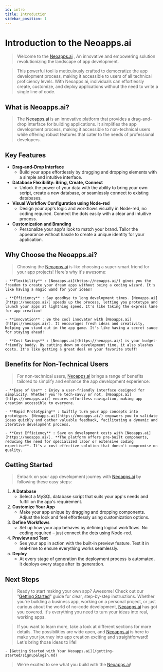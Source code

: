 ```yaml
---
id: intro
title: Introduction
sidebar_position: 1
---
```


# Introduction to the Neoapps.ai

> Welcome to the [Neoapps.ai](https://neoapps.ai/) , An innovative and empowering solution revolutionizing the landscape of app development.

> This powerful tool is meticulously crafted to democratize the app development process, making it accessible to users of all technical proficiency levels. With Neoapps.ai, individuals can effortlessly create, customize, and deploy applications without the need to write a single line of code.

## What is Neoapps.ai?

> The [Neoapps.ai](https://neoapps.ai/) is an innovative platform that provides a drag-and-drop interface for building applications. It simplifies the app development process, making it accessible to non-technical users while offering robust features that cater to the needs of professional developers.

<!-- ![Docusaurus logo](/img/neoapps_ai_logo.png) -->

## Key Features

- **Drag-and-Drop Interface**
  - Build your apps effortlessly by dragging and dropping elements with a simple and intuitive interface.
- **Database Flexibility: Bring, Create, Connect**
  - Unlock the power of your data with the ability to bring your own script, create a new database, or seamlessly connect to existing databases.
- **Visual Workflow Configuration using Node-red**
  - Design your app's logic and workflows visually in Node-red, no coding required. Connect the dots easily with a clear and intuitive process.
- **Customization and Branding**
  - Personalize your app's look to match your brand. Tailor the appearance without hassle to create a unique identity for your application.

<!-- ![Docusaurus logo](/img/neoapps_ai_logo.png) -->

## Why Choose the Neoapps.ai?

> Choosing the [Neoapps.ai](https://neoapps.ai/) is like choosing a super-smart friend for your app projects! Here's why it's awesome:

    - **Flexibility** : [Neoapps.ai](https://neoapps.ai/) gives you the freedom to create your dream apps without being a coding wizard. It's like having a magic wand for your ideas!

    - **Efficiency** : Say goodbye to long development times. [Neoapps.ai](https://neoapps.ai/) speeds up the process, letting you prototype and launch your apps at lightning speed. It's like taking the express lane for app creation!

    - **Innovation** : Be the cool innovator with [Neoapps.ai](https://neoapps.ai/). It encourages fresh ideas and creativity, helping you stand out in the app game. It's like having a secret sauce for staying ahead!

    - **Cost Savings** : [Neoapps.ai](https://neoapps.ai/) is your budget-friendly buddy. By cutting down on development time, it also slashes costs. It's like getting a great deal on your favorite stuff!

<!-- ![Docusaurus logo](/img/neoapps_ai_logo.png) -->

## Benefits for Non-Technical Users

> For non-technical users, [Neoapps.ai](https://neoapps.ai/) brings a range of benefits tailored to simplify and enhance the app development experience:

    - **Ease of Use** : Enjoy a user-friendly interface designed for simplicity. Whether you're tech-savvy or not, [Neoapps.ai](https://neoapps.ai/) ensures effortless navigation, making app creation accessible to everyone.

    - **Rapid Prototyping** : Swiftly turn your app concepts into prototypes. [Neoapps.ai](https://neoapps.ai/) empowers you to validate ideas quickly and gather valuable feedback, facilitating a dynamic and iterative development process.

    - **Cost Efficiency** : Save on development costs with [Neoapps.ai](https://neoapps.ai/). **The platform offers pre-built components, reducing the need for specialized labor or extensive coding expertise**. It's a cost-effective solution that doesn't compromise on quality.

## Getting Started

> Embark on your app development journey with [Neoapps.ai](https://neoapps.ai/) by following these easy steps:

1.  **A Database**
    - Select a MySQL database script that suits your app's needs and fulfill on the app's requirement.
2.  **Customize Your App**
    - Make your app unique by dragging and dropping components. Adjust the look and feel effortlessly using customization options.
3.  **Define Workflows**
    - Set up how your app behaves by defining logical workflows. No coding required – just connect the dots using Node-red.
4.  **Preview and Test**
    - See your app in action with the built-in preview feature. Test it in real-time to ensure everything works seamlessly.
5.  **Deploy**
    - At every stage of generation the deployment process is automated. It deploys every stage after its generation.

## Next Steps

> Ready to start making your own app? Awesome! Check out our "[Getting Started](./getting-started/signup&login.md)" guide for clear, step-by-step instructions. Whether you're building a business app, working on a personal project, or just curious about the world of no-code development, [Neoapps.ai](https://neoapps.ai/) has got you covered. It's everything you need to turn your ideas into real, working apps.

> If you want to learn more, take a look at different sections for more details. The possibilities are wide open, and [Neoapps.ai](https://neoapps.ai/) is here to make your journey into app creation exciting and straightforward! Let's bring those ideas to life!

    - [Getting Started with Your Neoapps.ai](/getting-started/signup&login.md)

<!-- - [Advanced Configuration for Technical Users](./dnd-usage/) -->

> We're excited to see what you build with the [Neoapps.ai](https://neoapps.ai/)!
